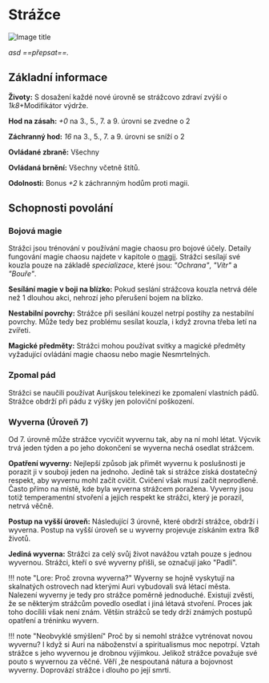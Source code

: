 # Strážce

![Image title](/assets/classes/Guardian.jpeg)

*asd ==přepsat==.*

## Základní informace

**Životy:** S dosažení každé nové úrovně se strážcovo zdraví zvýší o *1k8*+Modifikátor výdrže.

**Hod na zásah:** *+0* na 3., 5., 7. a 9. úrovni se zvedne o 2

**Záchranný hod:** *16* na 3., 5., 7. a 9. úrovni se sníží o 2

**Ovládané zbraně:** Všechny

**Ovládaná brnění:** Všechny včetně štítů.

**Odolnosti:** Bonus *+2* k záchranným hodům proti magii.

## Schopnosti povolání

### Bojová magie

Strážci jsou trénování v používání magie chaosu pro bojové účely. Detaily fungování magie chaosu najdete v kapitole o [magii](/Starý%20svět%20%28Zasazení%29/magic/). Strážci sesílají své kouzla pouze na základě *specializace*, které jsou: *"Ochrana"*, *"Vítr"* a *"Bouře"*. 

**Sesílání magie v boji na blízko:** Pokud seslání strážcova kouzla netrvá déle než 1 dlouhou akci, nehrozí jeho přerušení bojem na blízko.

**Nestabilní povrchy:** Strážce při sesílání kouzel netrpí postihy za nestabilní povrchy. Může tedy bez problému sesílat kouzla, i když zrovna třeba letí na zvířeti. 

**Magické předměty:** Strážci mohou používat svitky a magické předměty vyžadující ovládání magie chaosu nebo magie Nesmrtelných.

### Zpomal pád

Strážci se naučili používat Aurijskou telekinezi ke zpomalení vlastních pádů. Strážce obdrží při pádu z výšky jen poloviční poškození. 

### Wyverna (Úroveň 7)

Od 7. úrovně může strážce vycvičit wyvernu tak, aby na ní mohl létat. Výcvik trvá jeden týden a po jeho dokončení se wyverna nechá osedlat strážcem.

**Opatření wyverny:** Nejlepší způsob jak přimět wyvernu k poslušnosti je porazit ji v souboji jeden na jednoho. Jedině tak si strážce získá dostatečný respekt, aby wyvernu mohl začít cvičit. Cvičení však musí začít neprodleně. Často přímo na místě, kde byla wyverna strážcem poražena. Vyverny jsou totiž temperamentní stvoření a jejich respekt ke strážci, který je porazil, netrvá věčně.

**Postup na vyšší úroveň:** Následující 3 úrovně, které obdrží strážce, obdrží i wyverna. Postup na vyšší úroveň se u wyverny projevuje získáním extra *1k8* životů.

**Jediná wyverna:** Strážci za celý svůj život navážou vztah pouze s jednou wyvernou. Strážci, kteří o své wyverny přišli, se označují jako "Padlí". 

!!! note "Lore: Proč zrovna wyverna?"
    Wyverny se hojně vyskytují na skalnatých ostrovech nad kterými Auri vybudovali svá létací města. Nalezení wyverny je tedy pro strážce poměrně jednoduché. Existují zvěsti, že se některým strážcům povedlo osedlat i jiná létavá stvoření. Proces jak toho docílili však není znám. Většin strážců se tedy drží známých postupů opatření a tréninku wyvern.

!!! note "Neobvyklé smýšlení"
    Proč by si nemohl strážce vytrénovat novou wyvernu? I když si Auri na náboženství a spiritualismus moc nepotrpí. Vztah strážce s jeho wyvernou je drobnou výjimkou. Jelikož strážce považuje své pouto s wyvernou za věčné. Věří ,že nespoutaná nátura a bojovnost wyverny. Doprovází strážce i dlouho po její smrti.
